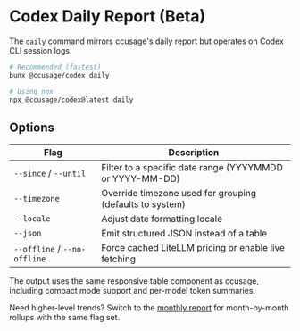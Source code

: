 # Codex Daily Report (Beta)

The `daily` command mirrors ccusage's daily report but operates on Codex CLI session logs.

```bash
# Recommended (fastest)
bunx @ccusage/codex daily

# Using npx
npx @ccusage/codex@latest daily
```

## Options

| Flag                         | Description                                              |
| ---------------------------- | -------------------------------------------------------- |
| `--since` / `--until`        | Filter to a specific date range (YYYYMMDD or YYYY-MM-DD) |
| `--timezone`                 | Override timezone used for grouping (defaults to system) |
| `--locale`                   | Adjust date formatting locale                            |
| `--json`                     | Emit structured JSON instead of a table                  |
| `--offline` / `--no-offline` | Force cached LiteLLM pricing or enable live fetching     |

The output uses the same responsive table component as ccusage, including compact mode support and per-model token summaries.

Need higher-level trends? Switch to the [monthly report](./monthly.md) for month-by-month rollups with the same flag set.
